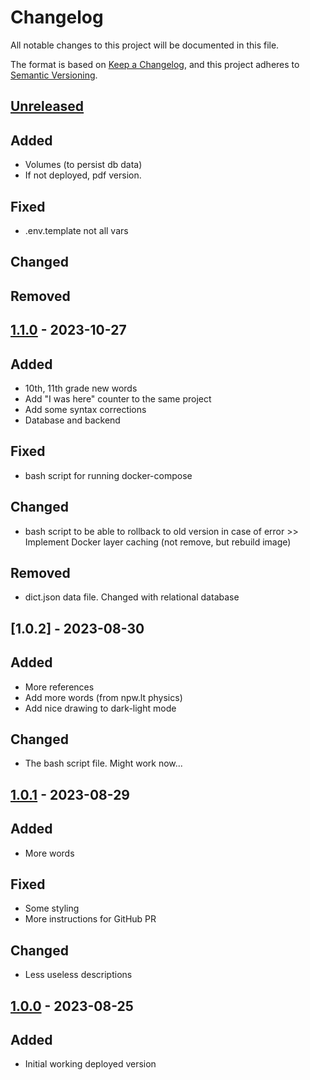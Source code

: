 # Changelog

All notable changes to this project will be documented in this file.

The format is based on [Keep a Changelog](https://keepachangelog.com/en/1.0.0/),
and this project adheres to [Semantic Versioning](https://semver.org/spec/v2.0.0.html).

## [Unreleased]

## Added

- Volumes (to persist db data)
- If not deployed, pdf version.

## Fixed

- .env.template not all vars

## Changed

## Removed

## [1.1.0] - 2023-10-27

## Added

- 10th, 11th grade new words
- Add "I was here" counter to the same project
- Add some syntax corrections
- Database and backend

## Fixed

- bash script for running docker-compose

## Changed

- bash script to be able to rollback to old version in case of error >> Implement Docker layer caching (not remove, but rebuild image)

## Removed

- dict.json data file. Changed with relational database

## [1.0.2] - 2023-08-30

## Added

- More references
- Add more words (from npw.lt physics)
- Add nice drawing to dark-light mode

## Changed

- The bash script file. Might work now...

## [1.0.1] - 2023-08-29

## Added

- More words

## Fixed

- Some styling
- More instructions for GitHub PR

## Changed

- Less useless descriptions

## [1.0.0] - 2023-08-25

## Added

- Initial working deployed version

[unreleased]: https://github.com/naglissul/sci-dict-lt/compare/v1.1.0...HEAD
[1.1.0]: https://github.com/naglissul/sci-dict-lt/compare/v1.0.2...v1.1.0
[1.0.1]: https://github.com/naglissul/sci-dict-lt/compare/v1.0.1...v1.0.2
[1.0.1]: https://github.com/naglissul/sci-dict-lt/compare/v1.0.0...v1.0.1
[1.0.0]: https://github.com/naglissul/sci-dict-lt/releases/tag/v1.0.0
